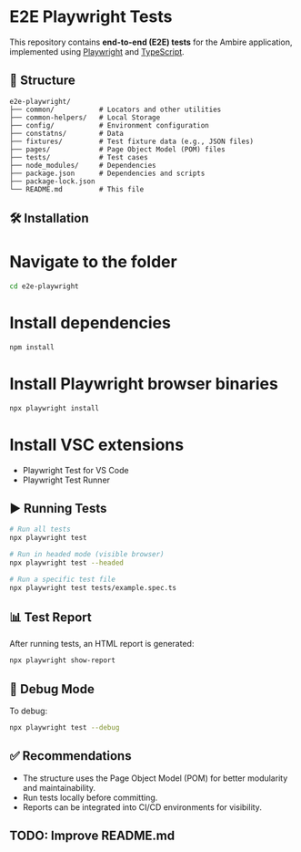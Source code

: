 # E2E Playwright Tests

This repository contains **end-to-end (E2E) tests** for the Ambire application, implemented using [Playwright](https://playwright.dev/) and [TypeScript](https://www.typescriptlang.org/).

## 📁 Structure

```
e2e-playwright/
├── common/           # Locators and other utilities
├── common-helpers/   # Local Storage
├── config/           # Environment configuration
├── constatns/        # Data
├── fixtures/         # Test fixture data (e.g., JSON files)
├── pages/            # Page Object Model (POM) files
├── tests/            # Test cases
├── node_modules/     # Dependencies
├── package.json      # Dependencies and scripts
├── package-lock.json
└── README.md         # This file
```

## 🛠️ Installation


# Navigate to the folder
```bash
cd e2e-playwright
```
# Install dependencies
```bash
npm install
```
# Install Playwright browser binaries
```bash
npx playwright install
```
# Install VSC extensions
- Playwright Test for VS Code
- Playwright Test Runner

## ▶️ Running Tests

```bash
# Run all tests
npx playwright test

# Run in headed mode (visible browser)
npx playwright test --headed

# Run a specific test file
npx playwright test tests/example.spec.ts
```

## 📊 Test Report

After running tests, an HTML report is generated:

```bash
npx playwright show-report
```

## 🧪 Debug Mode

To debug:

```bash
npx playwright test --debug
```

## ✅ Recommendations

- The structure uses the Page Object Model (POM) for better modularity and maintainability.
- Run tests locally before committing.
- Reports can be integrated into CI/CD environments for visibility.

## TODO: Improve README.md
